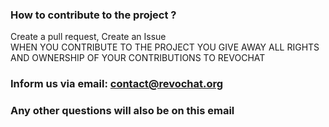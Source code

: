 ### How to contribute to the project ?
Create a pull request, Create an Issue <br>
WHEN YOU CONTRIBUTE TO THE PROJECT YOU GIVE AWAY ALL RIGHTS AND OWNERSHIP OF YOUR CONTRIBUTIONS TO REVOCHAT

### Inform us via email: contact@revochat.org

### Any other questions will also be on this email
